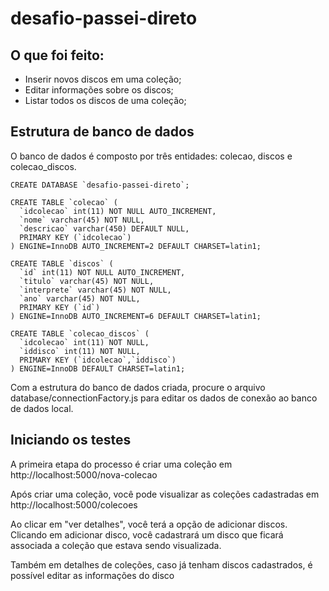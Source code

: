 # desafio-passei-direto

## O que foi feito:
* Inserir novos discos em uma coleção;
* Editar informações sobre os discos;
* Listar todos os discos de uma coleção;


## Estrutura de banco de dados
O banco de dados é composto por três entidades: colecao, discos e colecao_discos.

```
CREATE DATABASE `desafio-passei-direto`;

CREATE TABLE `colecao` (
  `idcolecao` int(11) NOT NULL AUTO_INCREMENT,
  `nome` varchar(45) NOT NULL,
  `descricao` varchar(450) DEFAULT NULL,
  PRIMARY KEY (`idcolecao`)
) ENGINE=InnoDB AUTO_INCREMENT=2 DEFAULT CHARSET=latin1;

CREATE TABLE `discos` (
  `id` int(11) NOT NULL AUTO_INCREMENT,
  `titulo` varchar(45) NOT NULL,
  `interprete` varchar(45) NOT NULL,
  `ano` varchar(45) NOT NULL,
  PRIMARY KEY (`id`)
) ENGINE=InnoDB AUTO_INCREMENT=6 DEFAULT CHARSET=latin1;

CREATE TABLE `colecao_discos` (
  `idcolecao` int(11) NOT NULL,
  `iddisco` int(11) NOT NULL,
  PRIMARY KEY (`idcolecao`,`iddisco`)
) ENGINE=InnoDB DEFAULT CHARSET=latin1;

```

Com a estrutura do banco de dados criada, procure o arquivo database/connectionFactory.js para editar os dados de conexão ao banco de dados local.

## Iniciando os testes
A primeira etapa do processo é criar uma coleção em http://localhost:5000/nova-colecao

Após criar uma coleção, você pode visualizar as coleções cadastradas em http://localhost:5000/colecoes

Ao clicar em "ver detalhes", você terá a opção de adicionar discos. Clicando em adicionar disco, você cadastrará um disco que ficará associada a coleção que estava sendo visualizada.

Também em detalhes de coleções, caso já tenham discos cadastrados, é possível editar as informações do disco